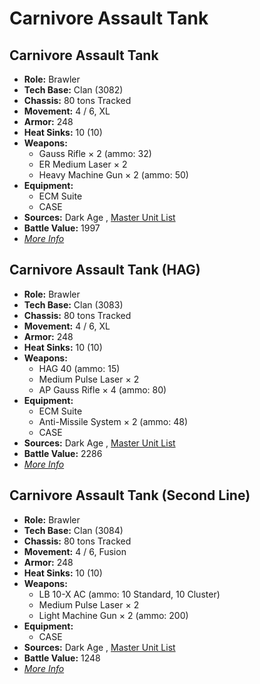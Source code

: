 # Carnivore Assault Tank 

## Carnivore Assault Tank 

- **Role:** Brawler 
- **Tech Base:** Clan (3082) 
- **Chassis:** 80 tons Tracked 
- **Movement:** 4 / 6, XL 
- **Armor:** 248 
- **Heat Sinks:** 10 (10) 
- **Weapons:** 
  - Gauss Rifle × 2 (ammo: 32) 
  - ER Medium Laser × 2 
  - Heavy Machine Gun × 2 (ammo: 50) 
- **Equipment:** 
  - ECM Suite 
  - CASE 
- **Sources:** Dark Age , [Master Unit List](http://masterunitlist.info/Unit/Details/465) 
- **Battle Value:** 1997 
- [*More Info*](carnivore_assault_tank/carnivore_assault_tank.md) 

## Carnivore Assault Tank (HAG) 

- **Role:** Brawler 
- **Tech Base:** Clan (3083) 
- **Chassis:** 80 tons Tracked 
- **Movement:** 4 / 6, XL 
- **Armor:** 248 
- **Heat Sinks:** 10 (10) 
- **Weapons:** 
  - HAG 40 (ammo: 15) 
  - Medium Pulse Laser × 2 
  - AP Gauss Rifle × 4 (ammo: 80) 
- **Equipment:** 
  - ECM Suite 
  - Anti-Missile System × 2 (ammo: 48) 
  - CASE 
- **Sources:** Dark Age , [Master Unit List](http://masterunitlist.info/Unit/Details/463) 
- **Battle Value:** 2286 
- [*More Info*](carnivore_assault_tank/carnivore_assault_tank_hag.md) 

## Carnivore Assault Tank (Second Line) 

- **Role:** Brawler 
- **Tech Base:** Clan (3084) 
- **Chassis:** 80 tons Tracked 
- **Movement:** 4 / 6, Fusion 
- **Armor:** 248 
- **Heat Sinks:** 10 (10) 
- **Weapons:** 
  - LB 10-X AC (ammo: 10 Standard, 10 Cluster) 
  - Medium Pulse Laser × 2 
  - Light Machine Gun × 2 (ammo: 200) 
- **Equipment:** 
  - CASE 
- **Sources:** Dark Age , [Master Unit List](http://masterunitlist.info/Unit/Details/464) 
- **Battle Value:** 1248 
- [*More Info*](carnivore_assault_tank/carnivore_assault_tank_second_line.md) 

